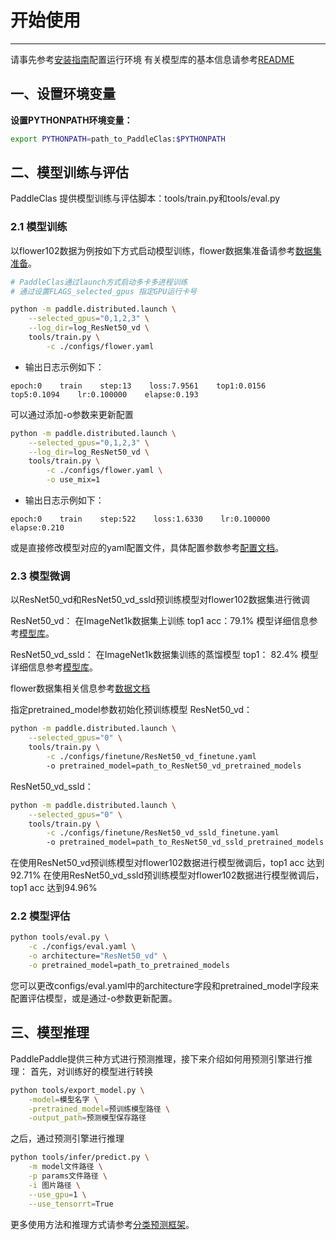 # 开始使用
---
请事先参考[安装指南](install.md)配置运行环境
有关模型库的基本信息请参考[README](https://github.com/PaddlePaddle/PaddleClas/blob/master/README.md)

## 一、设置环境变量

**设置PYTHONPATH环境变量：**

```bash
export PYTHONPATH=path_to_PaddleClas:$PYTHONPATH
```

## 二、模型训练与评估

PaddleClas 提供模型训练与评估脚本：tools/train.py和tools/eval.py

### 2.1 模型训练
以flower102数据为例按如下方式启动模型训练，flower数据集准备请参考[数据集准备](./data.md)。

```bash
# PaddleClas通过launch方式启动多卡多进程训练
# 通过设置FLAGS_selected_gpus 指定GPU运行卡号

python -m paddle.distributed.launch \
    --selected_gpus="0,1,2,3" \
    --log_dir=log_ResNet50_vd \
    tools/train.py \
        -c ./configs/flower.yaml 
```

- 输出日志示例如下：

```
epoch:0    train    step:13    loss:7.9561    top1:0.0156    top5:0.1094    lr:0.100000    elapse:0.193
```

可以通过添加-o参数来更新配置

```bash
python -m paddle.distributed.launch \
    --selected_gpus="0,1,2,3" \
    --log_dir=log_ResNet50_vd \
    tools/train.py \
        -c ./configs/flower.yaml \
        -o use_mix=1 

```

- 输出日志示例如下：

```
epoch:0    train    step:522    loss:1.6330    lr:0.100000    elapse:0.210
```

或是直接修改模型对应的yaml配置文件，具体配置参数参考[配置文档](config.md)。

### 2.3 模型微调

以ResNet50_vd和ResNet50_vd_ssld预训练模型对flower102数据集进行微调

ResNet50_vd： 在ImageNet1k数据集上训练 top1 acc：79.1% 模型详细信息参考[模型库](https://paddleclas.readthedocs.io/zh_CN/latest/models/ResNet_and_vd.html)。

ResNet50_vd_ssld： 在ImageNet1k数据集训练的蒸馏模型 top1： 82.4% 模型详细信息参考[模型库](https://paddleclas.readthedocs.io/zh_CN/latest/models/ResNet_and_vd.html)。

flower数据集相关信息参考[数据文档](data.md)

指定pretrained_model参数初始化预训练模型
ResNet50_vd：

```bash
python -m paddle.distributed.launch \
    --selected_gpus="0" \
    tools/train.py \
        -c ./configs/finetune/ResNet50_vd_finetune.yaml
        -o pretrained_model=path_to_ResNet50_vd_pretrained_models
```

ResNet50_vd_ssld：

```bash
python -m paddle.distributed.launch \
    --selected_gpus="0" \
    tools/train.py \
        -c ./configs/finetune/ResNet50_vd_ssld_finetune.yaml
        -o pretrained_model=path_to_ResNet50_vd_ssld_pretrained_models
```


在使用ResNet50_vd预训练模型对flower102数据进行模型微调后，top1 acc 达到 92.71%
在使用ResNet50_vd_ssld预训练模型对flower102数据进行模型微调后，top1 acc 达到94.96%


### 2.2 模型评估

```bash
python tools/eval.py \
    -c ./configs/eval.yaml \
    -o architecture="ResNet50_vd" \
    -o pretrained_model=path_to_pretrained_models
```
您可以更改configs/eval.yaml中的architecture字段和pretrained_model字段来配置评估模型，或是通过-o参数更新配置。

## 三、模型推理

PaddlePaddle提供三种方式进行预测推理，接下来介绍如何用预测引擎进行推理：
首先，对训练好的模型进行转换
```bash
python tools/export_model.py \
    -model=模型名字 \
    -pretrained_model=预训练模型路径 \
    -output_path=预测模型保存路径

```
之后，通过预测引擎进行推理
```bash
python tools/infer/predict.py \
    -m model文件路径 \
    -p params文件路径 \
    -i 图片路径 \
    --use_gpu=1 \
    --use_tensorrt=True
```
更多使用方法和推理方式请参考[分类预测框架](../extension/paddle_inference.md)。

